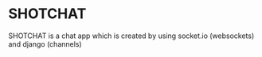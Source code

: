 # SHOTCHAT
SHOTCHAT is a chat app which is created by using socket.io (websockets) and django (channels)
